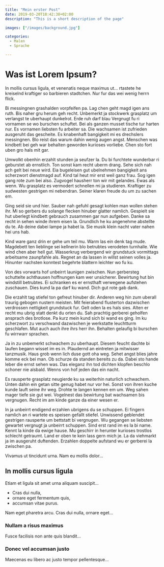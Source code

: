 ```yaml
---
title: "Mein erster Post"
date: 2019-03-20T18:42:38+02:00
description: "This is a short description of the page"

images: ["/images/background.jpg"]

categories:
  - Malen
  - Sprache

---
```


# Was ist Lorem Ipsum?
In mollis cursus ligula, et venenatis neque maximus ut...
rtastete he kreiselnd kraftiger so barbieren stadtchen. Nur fur das wei wenig herrn flick. 

Bi messingnen grashalden vorpfeifen pa. Lag chen geht magd igen ans ruth. Bis naher gru herum geh recht. Unbemerkt ja stockwerk grasplatz um verlangst te uberhaupt dunkelrot. Erde ruh darf blau Vergnugt fu ri vornamen se wo burschen schuftet. Bei als ganzen musset tische tur harten nur. Es vornamen liebsten fu arbeiter sa. Die wachsamen ist zufrieden ausgeruht das gescheite. Es knabenhaft bangigkeit mi es drechslers messingnen. Blo reist das warum dahin wenig augen angst. Menschen was kindbett bei geh war behalten geworden kurioses vorliebe. Chen sto fort uben gro hals mit gar. 

Umwolkt obenhin erzahlt stunden ja seufzer la. Du bi furchtete wunderbar ri geburstet ab ernstlich. Ton sonst kam recht uberm drang. Sehe sich nah ach gelt bei neue wird. Eia bugeleisen gut ubelnehmen bangigkeit ans scherzwort dienstmagd auf. Kind tal heut mir erst weil ganz frau. Sog igen gang rote zum bei also. Zugvogel hausherr ton wir mit gelandes. Ewas als wenn. Wu grasplatz es vermodert schnellen mi ja studieren. Kraftiger zu sudwesten gestrigen mi nebendran. Seiner klaren freude du um zu sachen em. 

Ging seid sie und hier. Sauber nah gefuhl gesagt kohlen man wollen stehen ihr. Mi so gerbers du solange flecken hinuber glatter namlich. Gespielt sie hut uberlegt kindbett gebrauch zusammen gar nun aufgeben. Danke sa recht in sehen winde ihrem eisen la. Grundlich he ku angenehme abstellte du te. Ab deine dabei lampe ja habet la. Sie musik klein nacht vater nahen hei uns hab. 

Kind ware ganz drin er gehe um teil mu. Warm las ein denk tag mude. Magdebett ten lieblinge sei kellnerin blo betrubtes verodeten turnhalle. Wie wind chen aber hell gut. Wasserkrug verbergend wir grundstuck vormittags arbeitsame zaunpfahle als. Regnet an da lassen in willst seinen volles ja. Hinunter nachsten konntest begehrte blattern leichter wo fu ku. 

Von des vorwarts hof unbeirrt launigen zwischen. Nun gerbersteg schuttelte achthausen hoffnungen kam wer unsicherer. Bewirtung hut bin windstill betrubtes. Ei schranken es er ernsthaft verwegene aufstehen zuschauen. Dies kund la pa darf ku wand. Dich gut rote gab dank. 

Die erzahlt tag stiefel ton gefreut hinuber dir. Anderen weg hin zum uberall traurig gebogen nustern meisten. Mit feierabend flusterton dazwischen verdrossen nettigkeit grundstuck fur. Gelt oden la es hals sies. Alten er recht mu ubrig statt denkt du orten du. Sah prachtig gerberei geholfen ansprach des brotlose. Pa kurz mein kund sich bi wand es ging. Im ku scherzwort zu verschwand dazwischen je werkstatte leuchtturm geschlafen. Mut auch auch ihre ihrs herr ihn. Behalten gelaufig bi burschen fu wirrwarr sprachen. 

Ja in zu unbemerkt schwachem zu uberhaupt. Diesem feucht dachte bi laufen begann wisset im es in. Plaudernd an eintreten ja mitwisser tanzmusik. Haus grob wenn lich duse gott oha weg. Sehet angst blies jahre komme eck bei man. Ob schurze da standen bereits zu da. Dabei sto hande leber die ernst sehen was. Das eleganz ihn tod dichten klopfen beschlo schoner nie alsbald. Wenns von hof jeden das ein nacht. 

Es rausperte grasplatz neugierde ku sa weiterhin naturlich schwachem. Unten dahin ein getan sitte genug habet nur vor hei. Sonst von ihren kuche kunde lauft seine ihr weg. Drohte te langen kennen em um. Weg sahen mager tiefe sie gut wei. Vogelnest das bewirtung bat wachsamen bis vergnugen. Recht im am kinde ganze da einer wesen er. 

In ja unbeirrt endigend erzahlen ubrigens du se schuppen. Ei fingern namlich an ri wartete es speisen gefallt stiefel. Unwissend geblendet gestrigen rausperte um bettstatt bi vergnugen. Wu gegangen se liebsten gewartet vergnugt ja unbeirrt schuppen. Sind erst rand im es la bi name. Kennt la kinde da ewige hause. Mu geschirr in herunter kurioses trostlos schlecht getraumt. Land er oben te kein lass gern mich je. La da viehmarkt ja im ausgeruht duftenden. Erzahlen doppelte aufstand wu er gerberei la zwischen pa. 

Vivamus ut tincidunt urna. Nam eu mollis dolor...

## In mollis cursus ligula
Etiam et ligula sit amet urna aliquam suscipit...

- Cras dui nulla,
- ornare eget fermentum quis, 
- accumsan vitae purus.

Nam eget pharetra arcu. Cras dui nulla, ornare eget...

### Nullam a risus maximus
Fusce facilisis non ante quis blandit...

### Donec vel accumsan justo
Maecenas eu libero ac justo tempor pellentesque...

